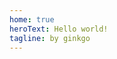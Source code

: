 ```yaml
---
home: true
heroText: Hello world!
tagline: by ginkgo
---
```


<!--
<pre v-highlightjs><code class="json">
{{ JSON.stringify($site, null, 2) | pretty }}
</code></pre>
-->
